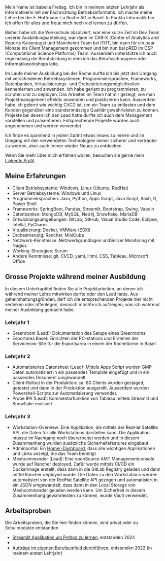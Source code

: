 Mein Name ist Isabella Freitag. Ich bin in meinem letzten Lehrjahr als Informatikerin mit der Fachrichtung Betriebsinformatik. Ich mache meine Lehre bei der F. Hoffmann-La Roche AG in Basel.
In Punkto Informatik bin ich offen für alles und freue mich noch viel lernen zu dürfen.

Bisher habe ich die Werkschule absolviert, war eine kurze Zeit im Dev Team unserer Ausbildungsabteilung, war dann im CAR-X (Center of Analytics and Reports Kaiseraugst und Mannheim) Team bei ITOT, bin dann für ein paar Monate ins Client Management gekommen und bin nun bei pRED im CSP (Computational Science Platforms) Team. Ausserdem unterstütze ich auch regelmässig die Berufsbildung in dem ich das Berufsschnuppern oder Informatikworkshops leite. 

Im Laufe meiner Ausbildung bei der Roche durfte ich bis jetzt den Umgang mit verschiedenen Betriebssystemen, Programmiersprachen, Frameworks, Datenbanken, Virtualisierungs- und Orchestrierungsmöglichkeiten kennenlernen und anwenden.
Ich habe gerlent zu programmieren, zu scripten und zu deployen.
Das Arbeiten im Team hat mir gezeigt, wie man Projektmanagement effektiv anwenden und praktizieren kann. Ausserdem habe ich gelernt wie wichtig CI/CD ist, um ein Team zu entlasten und dem Kunden gegenüber eine standartmässige Qualität gewährleisten zu können. 
Projekte bei denen ich den Lead hatte durfte ich auch dem Management vorstellen und präsentieren. Entsprechende Projekte wurden auch angenommen und werden verwendet. 

Ich finde es spannend in jedem Sprint etwas neues zu lernen und im Umgang mit den verwendeten Technologien immer sicherer und vertrauter zu werden, aber auch immer wieder Neues zu entdecken.

Wenn Sie mehr über mich erfahren wollen, besuchen sie gerne mein [LinkedIn Profil](https://www.linkedin.com/in/isabella-freitag-2a6208289/)

## Meine Erfahrungen
- Client Betriebsysteme: Windows, Linux (Ubuntu, RedHat)
- Server Betriebsysteme: Windows und Linux
- Programmiersprachen: Java, Python, Apps Script, Java Script, Bash, R, Power Shell
- Frameworks: SpringBoot, Pandas, Streamlit, Bootstrap, Swing, Vaadin
- Datenbanken: MongoDB, MySQL, Neo4j, Snowflake, MariaDB
- Entwicklungsumgebungen: GitLab, GitHub, Visual Studio Code, Eclipse, IntelliJ, PyCharm
- Vitualisierung: Docker, VMWare (ESXi)
- Orchestrierung: Rancher, MiniCube
- Netzwerk-Kenntnisse: Netzwerkgrundlagen undServer Monitoring mit Nagios
- Working-Strategies: Scrum
- Andere Kenntnisse: git, CI/CD, yaml, Html, CSS, Tableau, Microsoft Office

## Grosse Projekte während meiner Ausbildung
In diesem Unterkaptitel finden Sie alle Projektarbeiten, an denen ich während meiner Lehre mitwirken durfte oder den Lead hatte. Aus geheimhaltungsgründen, darf ich die entsprechenden Projekte hier nicht verlinken oder offenlegen, dennoch möchte ich aufzeigen, was ich während meiner Ausbildung gemacht habe. 

### Lehrjahr 1
- Greenroom (Lead):  Dokumentation des Setups eines Greenrooms
- Esportarea Basel:  Einrichten der PC-stations und Erstellen der Servicenow-Site für die Esportsarea in einem der Rochetürme in Basel
  
### Lehrjahr 2
- Automatisiertes Datensheet (Lead):  Mittels Apps Script wurden GMP Daten automatisiert in ein passendes Template eingefügt und in ein passendes Dokument umgewandelt.
- Client-Rollout in der Produktion: ca. 80 Clients wurden gestaged, getestet und dann in der Produktion ausgerollt. Ausserdem wurden Powershell-Scripts zur Automatisierung verwendet. 
- Probe IPA (Lead):  Kommentarfunktion von Tableau mittels Streamlit und Snowflake realisiert.
  
### Lehrjahr 3
- Workstation-Overview: Eine Applikation, die mittels der RedHat Satellite API, die Daten für alle Workstations darstellen kann. Die Applikation musste im Nachgang noch überarbeitet werden und in diesem Zusammenhang wurden zusätzliche Sicherheitsfeatures eingebaut. 
- Adminportal: Ein [Homer-Dashboard](https://github.com/bastienwirtz/homer), dass alle wichtigen Applikationen und Links anzeigt, die das Team benötigt
- Meshcommander (Lead): Eine openSource AMT Managementconsole wurde auf Rancher deployed. Dafür wurde mittels CI/CD ein Dockerimage erstellt, dass dann in die GitLab Registry geladen und dann mittel Rancher deployed wurde. Die Daten zu den Workstations werden automatisiert von der RedHat Satellite API gezogen und automatisiert in ein JSON umgewandelt, dass dann in den Local Storage von Meshcommander geladen werden kann. Um Sicherheit in diesem Zusammenhang gewährleisten zu können, wurde Vault verwendet.

## Arbeitsproben 
Die Arbeitsproben, die Sie hier finden können, sind privat oder zu Schulmodulen entstanden.
- [Streamlit Applikation um Python zu lernen](https://interactive-intro-to-python-j8zb4sq8qenebn9mm7duk6.streamlit.app/), entstanden 2024
- ...
- [Aufträge im eigenen Berufsumfeld durchführen](https://bella1712.github.io/Modul-431/), entstanden 2022 (in meinem ersten Lehrjahr)




